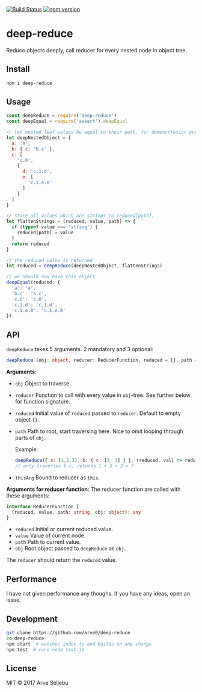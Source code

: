 [![Build Status](https://travis-ci.org/arve0/deep-reduce.svg?branch=master)](https://travis-ci.org/arve0/deep-reduce) [![npm version](https://badge.fury.io/js/deep-reduce.svg)](https://badge.fury.io/js/deep-reduce)
# deep-reduce
Reduce objects deeply, call reducer for every nested node in object tree.


## Install
```sh
npm i deep-reduce
```


## Usage
```js
const deepReduce = require('deep-reduce')
const deepEqual = require('assert').deepEqual

// let nested leaf values be equal to their path, for demonstration purpose
let deepNestedObject = {
  a: 'a',
  b: { c: 'b.c' },
  c: [
    'c.0',
    {
      d: 'c.1.d',
      e: [
        'c.1.e.0'
      ]
    }
  ]
}

// store all values which are strings to reduced[path].
let flattenStrings = (reduced, value, path) => {
  if (typeof value === 'string') {
    reduced[path] = value
  }
  return reduced
}

// the reduced value is returned
let reduced = deepReduce(deepNestedObject, flattenStrings)

// we should now have this object
deepEqual(reduced, {
  'a': 'a',
  'b.c': 'b.c',
  'c.0': 'c.0',
  'c.1.d': 'c.1.d',
  'c.1.e.0': 'c.1.e.0'
})
```

## API
`deepReduce` takes 5 arguments. 2 mandatory and 3 optional:

```ts
deepReduce (obj: object, reducer: ReducerFunction, reduced = {}, path = '', thisArg = {}): any
```

**Arguments**:
- `obj` Object to traverse.
- `reducer` Function to call with every value in `obj`-tree. See further below for function signature.
- `reduced` Initial value of `reduced` passed to `reducer`. Default to empty object `{}`.
- `path` Path to root, start traversing here. Nice to omit looping through parts of `obj`.

  Example:
  ```js
  deepReduce({ a: [1,2,3], b: { c: [3, 3] } }, (reduced, val) => reduced + val, 1, 'b.c')
  // only traverses b.c, returns 1 + 3 + 3 = 7
  ```

- `thisArg` Bound to reducer as `this`.

**Arguments for reducer function**:
The reducer function are called with these arguments:

```ts
interface ReducerFunction {
  (reduced, value, path: string, obj: object): any
}
```

- `reduced` Initial or current reduced value.
- `value` Value of current node.
- `path` Path to current value.
- `obj` Root object passed to `deepReduce` as `obj`.

The `reducer` should return the `reduced` value.


## Performance
I have not given performance any thoughs. If you have any ideas, open an issue.


## Development
```sh
git clone https://github.com/arve0/deep-reduce
cd deep-reduce
npm start  # watches index.ts and builds on any change
npm test  # runs node test.js
```

## License
MIT © 2017 Arve Seljebu
